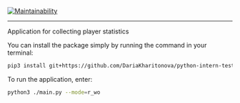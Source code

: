 [![Maintainability](https://api.codeclimate.com/v1/badges/a99a88d28ad37a79dbf6/maintainability)](https://codeclimate.com/github/codeclimate/codeclimate/maintainability)

___

Application for collecting player statistics

You can install the package simply by running the command in your terminal:

```bash
pip3 install git+https://github.com/DariaKharitonova/python-intern-test
```


To run the application, enter:
```bash
python3 ./main.py --mode=r_wo
```
